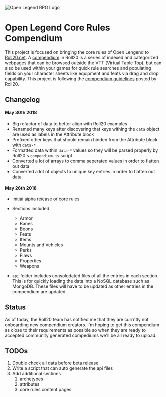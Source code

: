 ![Open Legend RPG Logo](http://www.openlegendrpg.com/assets/img/open_legend_lg_logo.png)

# Open Legend Core Rules Compendium
This project is focused on bringing the core rules of Open Lengend to [Roll20.net](https://www.roll20.net). A [compendium](https://wiki.roll20.net/Compendium) in Roll20 is a series of indexed and categorized webpages that can be browsed outside the VTT (Virtual Table Top), but can also be used within your games for quick rule searches and populating fields on your character sheets like equipment and feats via drag and drop capability. This project is following the [compendium guidelines](https://wiki.roll20.net/Building_Compendiums) posted by Roll20.

## Changelog

#### May 30th 2018
- Big refactor of data to better align with Roll20 examples
- Renamed many keys after discovering that keys withing the `data` object are used as labels in the Attribute block
- Prefixed other keys that should remain hidden from the Attribute block with `data-*`
- Formatted data within `data-*` values so they will be parsed properly by Roll20's `compendium.js` script
- Converted a lot of arrays to comma seperated values in order to flatten out data
- Converted a lot of objects to unique key entries in order to flatten out data

#### May 26th 2018
-  Initial alpha release of core rules
-  Sections included
    -  Armor
    -  Banes
    -  Boons
    -  Feats
    -  Items
    -  Mounts and Vehicles
    -  Perks
    -  Flaws
    -  Properties
    -  Weapons

-  `api` folder includes consolodated files of all the entries in each section. This is for quickly loading the data into a NoSQL database such as MongoDB. These files will have to be updated as other entries in the compendium are updated.

## Status
As of today, the Roll20 team has notified me that they are currntly not onboarding new compendium creators. I'm hoping to get this compendium as close to their requirements as possible so when they are ready to accepted community generated compediums we'll be all ready to upload.

## TODOs
1. Double check all data before beta release
2. Write a script that can auto generate the api files
3. Add additional sections
    1. archetypes
    2. attributes
    3. core rules content pages